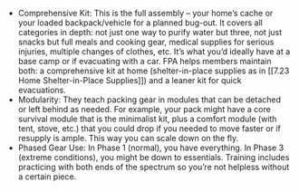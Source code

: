 - Comprehensive Kit: This is the full assembly – your home’s cache or your loaded backpack/vehicle for a planned bug-out. It covers all categories in depth: not just one way to purify water but three, not just snacks but full meals and cooking gear, medical supplies for serious injuries, multiple changes of clothes, etc. It’s what you’d ideally have at a base camp or if evacuating with a car. FPA helps members maintain both: a comprehensive kit at home (shelter-in-place supplies as in [[7.23 Home Shelter-in-Place Supplies]]) and a leaner kit for quick evacuations.  
- Modularity: They teach packing gear in modules that can be detached or left behind as needed. For example, your pack might have a core survival module that is the minimalist kit, plus a comfort module (with tent, stove, etc.) that you could drop if you needed to move faster or if resupply is ample. This way you can scale down on the fly.  
- Phased Gear Use: In Phase 1 (normal), you have everything. In Phase 3 (extreme conditions), you might be down to essentials. Training includes practicing with both ends of the spectrum so you’re not helpless without a certain piece.
